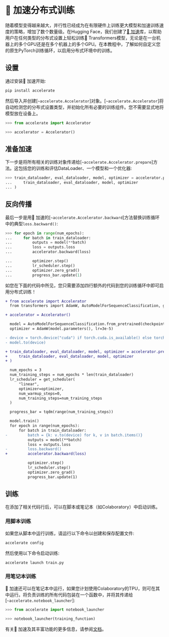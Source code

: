 <!--
# docs/source/zh/accelerate.md
# 
# git pull from huggingface/transformers by LuYF-Lemon-love <luyanfeng_nlp@qq.com> on Mar 22, 2024
# updated by LuYF-Lemon-love <luyanfeng_nlp@qq.com> on Mar 24, 2024
# 
# 该文档介绍了🤗 加速分布式训练。
-->

# 🤗 加速分布式训练

随着模型变得越来越大，并行性已经成为在有限硬件上训练更大模型和加速训练速度的策略，增加了数个数量级。在Hugging Face，我们创建了[🤗 加速](https://huggingface.co/docs/accelerate)库，以帮助用户在任何类型的分布式设置上轻松训练🤗 Transformers模型，无论是在一台机器上的多个GPU还是在多个机器上的多个GPU。在本教程中，了解如何自定义您的原生PyTorch训练循环，以启用分布式环境中的训练。

## 设置

通过安装🤗 加速开始:

```bash
pip install accelerate
```

然后导入并创建[`~accelerate.Accelerator`]对象。[`~accelerate.Accelerator`]将自动检测您的分布式设置类型，并初始化所有必要的训练组件。您不需要显式地将模型放在设备上。

```py
>>> from accelerate import Accelerator

>>> accelerator = Accelerator()
```

## 准备加速

下一步是将所有相关的训练对象传递给[`~accelerate.Accelerator.prepare`]方法。这包括您的训练和评估DataLoader、一个模型和一个优化器:

```py
>>> train_dataloader, eval_dataloader, model, optimizer = accelerator.prepare(
...     train_dataloader, eval_dataloader, model, optimizer
... )
```

## 反向传播

最后一步是用🤗 加速的[`~accelerate.Accelerator.backward`]方法替换训练循环中的典型`loss.backward()`:

```py
>>> for epoch in range(num_epochs):
...     for batch in train_dataloader:
...         outputs = model(**batch)
...         loss = outputs.loss
...         accelerator.backward(loss)

...         optimizer.step()
...         lr_scheduler.step()
...         optimizer.zero_grad()
...         progress_bar.update(1)
```

如您在下面的代码中所见，您只需要添加四行额外的代码到您的训练循环中即可启用分布式训练！

```diff
+ from accelerate import Accelerator
  from transformers import AdamW, AutoModelForSequenceClassification, get_scheduler

+ accelerator = Accelerator()

  model = AutoModelForSequenceClassification.from_pretrained(checkpoint, num_labels=2)
  optimizer = AdamW(model.parameters(), lr=3e-5)

- device = torch.device("cuda") if torch.cuda.is_available() else torch.device("cpu")
- model.to(device)

+ train_dataloader, eval_dataloader, model, optimizer = accelerator.prepare(
+     train_dataloader, eval_dataloader, model, optimizer
+ )

  num_epochs = 3
  num_training_steps = num_epochs * len(train_dataloader)
  lr_scheduler = get_scheduler(
      "linear",
      optimizer=optimizer,
      num_warmup_steps=0,
      num_training_steps=num_training_steps
  )

  progress_bar = tqdm(range(num_training_steps))

  model.train()
  for epoch in range(num_epochs):
      for batch in train_dataloader:
-         batch = {k: v.to(device) for k, v in batch.items()}
          outputs = model(**batch)
          loss = outputs.loss
-         loss.backward()
+         accelerator.backward(loss)

          optimizer.step()
          lr_scheduler.step()
          optimizer.zero_grad()
          progress_bar.update(1)
```

## 训练

在添加了相关代码行后，可以在脚本或笔记本（如Colaboratory）中启动训练。

### 用脚本训练

如果您从脚本中运行训练，请运行以下命令以创建和保存配置文件:

```bash
accelerate config
```

然后使用以下命令启动训练:

```bash
accelerate launch train.py
```

### 用笔记本训练

🤗 加速还可以在笔记本中运行，如果您计划使用Colaboratory的TPU，则可在其中运行。将负责训练的所有代码包装在一个函数中，并将其传递给[`~accelerate.notebook_launcher`]:

```py
>>> from accelerate import notebook_launcher

>>> notebook_launcher(training_function)
```

有关🤗 加速及其丰富功能的更多信息，请参阅[文档](https://huggingface.co/docs/accelerate)。